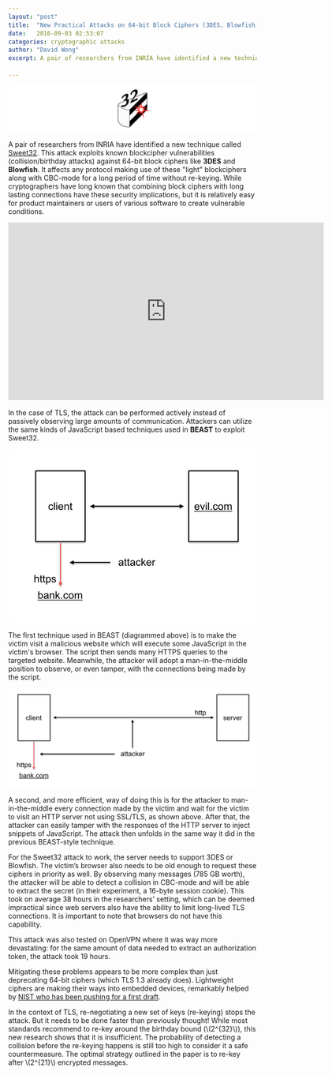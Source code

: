 ```yaml
---
layout: "post"
title:  "New Practical Attacks on 64-bit Block Ciphers (3DES, Blowfish)"
date:   2016-09-03 02:53:07
categories: cryptographic attacks
author: "David Wong"
excerpt: A pair of researchers from INRIA have identified a new technique called Sweet32. This attack exploits known blockcipher vulnerabilities (collision/birthday attacks) against 64-bit block ciphers like 3DES and Blowfish. It affects any protocol making use of these "light" blockciphers along with CBC-mode for a long period of time without re-keying. While cryptographers have long known that combining block ciphers with long lasting connections have these security implications, but it is relatively easy for product maintainers or users of various software to create vulnerable conditions.

---
```

 
![sweet32](/images/64bit/sweet32.png)
 
A pair of researchers from INRIA have identified a new technique called [Sweet32](https://sweet32.info/). This attack exploits known blockcipher vulnerabilities (collision/birthday attacks) against 64-bit block ciphers like **3DES** and **Blowfish**. It affects any protocol making use of these "light" blockciphers along with CBC-mode for a long period of time without re-keying. While cryptographers have long known that combining block ciphers with long lasting connections have these security implications, but it is relatively easy for product maintainers or users of various software to create vulnerable conditions.

<center><iframe width="640" height="360" src="https://www.youtube.com/embed/xNDSv3eJJHI" frameborder="0" allowfullscreen></iframe></center>
 
In the case of TLS, the attack can be performed actively instead of passively observing large amounts of communication.  Attackers can utilize the same kinds of JavaScript based techniques used in **BEAST** to exploit Sweet32.
 
![beast evil](/images/64bit/beast1.png)
 
The first technique used in BEAST (diagrammed above) is to make the victim visit a malicious website which will execute some JavaScript in the victim's browser. The script then sends many HTTPS queries to the targeted website. Meanwhile, the attacker will adopt a man-in-the-middle position to observe, or even tamper, with the connections being made by the script.
 
![beast http](/images/64bit/beast2.png)
 
A second, and more efficient, way of doing this is for the attacker to man-in-the-middle every connection made by the victim and wait for the victim to visit an HTTP server not using SSL/TLS, as shown above. After that, the attacker can easily tamper with the responses of the HTTP server to inject snippets of JavaScript. The attack then unfolds in the same way it did in the previous BEAST-style technique.
 
For the Sweet32 attack to work, the server needs to support 3DES or Blowfish. The victim’s browser also needs to be old enough to request these ciphers in priority as well. By observing many messages (785 GB worth), the attacker will be able to detect a collision in CBC-mode and will be able to extract the secret (in their experiment, a 16-byte session cookie). This took on average 38 hours in the researchers’ setting, which can be deemed impractical since web servers also have the ability to limit long-lived TLS connections. It is important to note that browsers do not have this capability.

This attack was also tested on OpenVPN where it was way more devastating: for the same amount of data needed to extract an authorization token, the attack took 19 hours.

Mitigating these problems appears to be more complex than just deprecating 64-bit ciphers (which TLS 1.3 already does). Lightweight ciphers are making their ways into embedded devices, remarkably helped by [NIST who has been pushing for a first draft](http://www.nist.gov/itl/csd/ct/lwc-workshop2016.cfm).
 
In the context of TLS, re-negotiating a new set of keys (re-keying) stops the attack. But it needs to be done faster than previously thought! While most standards recommend to re-key around the birthday bound (\\(2^{32}\\)), this new research shows that it is insufficient. The probability of detecting a collision before the re-keying happens is still too high to consider it a safe countermeasure. The optimal strategy outlined in the paper is to re-key after \\(2^{21}\\) encrypted messages.

